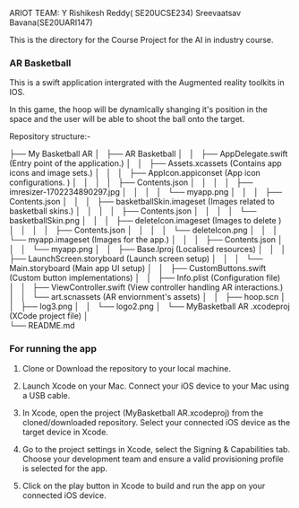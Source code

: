ARIOT
TEAM: 
Y Rishikesh Reddy( SE20UCSE234) Sreevaatsav Bavana(SE20UARI147)

This is the directory for the Course Project for the AI in industry course. 

### AR Basketball 
This is a swift application intergrated with the Augmented reality toolkits in IOS. 

In this game, the hoop will be dynamically shanging it's position in the space and the user will be able to shoot the ball onto the target.

Repository structure:- 


├── My Basketball AR 
│   ├── AR Basketball
│   │   ├── AppDelegate.swift (Entry point of the application.)
│   │   ├── Assets.xcassets (Contains app icons and image sets.)
│   │   │   ├── AppIcon.appiconset (App icon configurations.
)
│   │   │   │   ├── Contents.json 
│   │   │   │   ├── imresizer-1702234890297.jpg
│   │   │   │   └── myapp.png
│   │   │   ├── Contents.json
│   │   │   ├── basketballSkin.imageset (Images related to basketball skins.)
│   │   │   │   ├── Contents.json
│   │   │   │   └── basketballSkin.png
│   │   │   ├── deleteIcon.imageset (Images to delete )
│   │   │   │   ├── Contents.json
│   │   │   │   └── deleteIcon.png
│   │   │   └── myapp.imageset (Images for the app.)
│   │   │       ├── Contents.json
│   │   │       └── myapp.png
│   │   ├── Base.lproj (Localised resources)
│   │   │   ├── LaunchScreen.storyboard (Launch screen setup)
│   │   │   └── Main.storyboard (Main app UI setup)
│   │   ├── CustomButtons.swift (Custom button implementations)
│   │   ├── Info.plist (Configuration file)
│   │   ├── ViewController.swift (View controller handling AR interactions.)
│   │   └── art.scnassets (AR enviornment's assets)
│   │       ├── hoop.scn 
│   │       ├── log3.png
│   │       └── logo2.png
│   └── MyBasketball AR .xcodeproj (XCode project file)
│       
└── README.md


### For running the app
1. Clone or Download the repository to your local machine.

2. Launch Xcode on your Mac. Connect your iOS device to your Mac using a USB cable.

3. In Xcode, open the project (MyBasketball AR.xcodeproj) from the cloned/downloaded repository.
Select your connected iOS device as the target device in Xcode.

4. Go to the project settings in Xcode, select the Signing & Capabilities tab.
Choose your development team and ensure a valid provisioning profile is selected for the app.

5. Click on the play button in Xcode to build and run the app on your connected iOS device.


